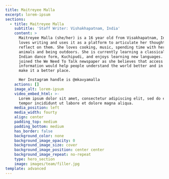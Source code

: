 ```yaml
---
title: Maitreyee Malla
excerpt: lorem-ipsum
sections:
  - title: Maitreyee Malla
    subtitle: 'Staff Writer: Vishakhapatnam, India'
    content: >
      Maitreyee Malla (she/her) is a 16 year old from Visakhapatnam, India. She
      loves writing and uses it as a platform to articulate her thoughts and
      reflect on them. She loves cooking, music, spending time with her friends,
      animals and being outdoors. She is currently learning a classical, South
      Indian dance form, Kuchipudi, and enjoys learning new languages. She
      joined the We Need To Talk newspaper as she believes that access to good
      information would help people understand the world better and in turn,
      make it a better place.

      Her Instagram handle is @mkavyamalla
    actions: []
    image_alt: lorem-ipsum
    video_embed_html: >-
      Lorem ipsum dolor sit amet, consectetur adipiscing elit, sed do eiusmod
      tempor incididunt ut labore et dolore magna aliqua.
    media_position: left
    media_width: fourty
    align: center
    padding_top: medium
    padding_bottom: medium
    has_border: false
    background_color: none
    background_image_opacity: 0
    background_image_size: cover
    background_image_position: center center
    background_image_repeat: no-repeat
    type: hero_section
    image: images/team/filler.jpg
template: advanced
---
```

